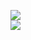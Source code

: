 [![](https://img.shields.io/badge/Made%20With-Github%20Spray-lightgrey.svg?style=for-the-badge&logo=github)](https://github.com/Annihil/github-spray#602)  
[![](https://i.imgur.com/2DrTn0Z.gif)](https://github.com/Annihil/github-spray)